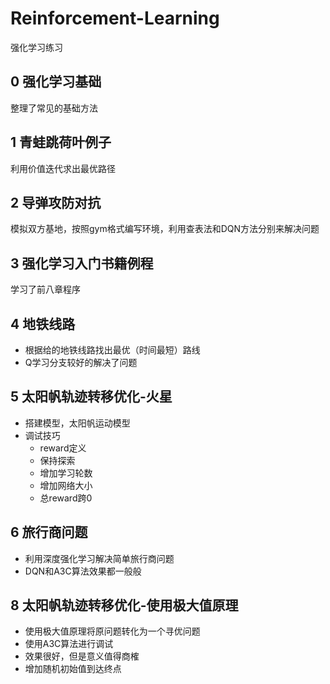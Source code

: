 # Reinforcement-Learning
强化学习练习
## 0 强化学习基础
整理了常见的基础方法
## 1 青蛙跳荷叶例子
利用价值迭代求出最优路径
## 2 导弹攻防对抗
模拟双方基地，按照gym格式编写环境，利用查表法和DQN方法分别来解决问题
## 3 强化学习入门书籍例程
学习了前八章程序
## 4 地铁线路
* 根据给的地铁线路找出最优（时间最短）路线
* Q学习分支较好的解决了问题
## 5 太阳帆轨迹转移优化-火星
* 搭建模型，太阳帆运动模型
* 调试技巧
    *   reward定义
    *   保持探索
    *   增加学习轮数
    *   增加网络大小
    *   总reward跨0
## 6 旅行商问题
* 利用深度强化学习解决简单旅行商问题
* DQN和A3C算法效果都一般般
## 8 太阳帆轨迹转移优化-使用极大值原理
* 使用极大值原理将原问题转化为一个寻优问题
* 使用A3C算法进行调试
* 效果很好，但是意义值得商榷
* 增加随机初始值到达终点